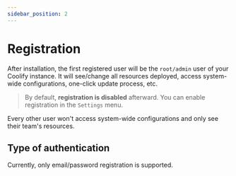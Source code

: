 ```yaml
---
sidebar_position: 2
---
```


# Registration

After installation, the first registered user will be the `root/admin` user of your Coolify instance. It will see/change all resources deployed, access system-wide configurations, one-click update process, etc.

> By default, **registration is disabled** afterward. You can enable registration in the `Settings` menu.

Every other user won't access system-wide configurations and only see their team's resources.

## Type of authentication
Currently, only email/password registration is supported.
